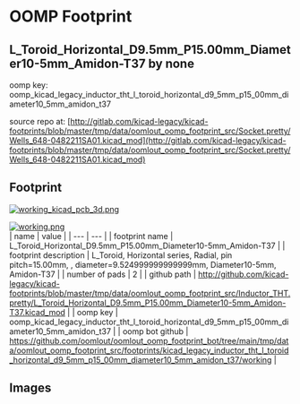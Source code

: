 # OOMP Footprint  
## L_Toroid_Horizontal_D9.5mm_P15.00mm_Diameter10-5mm_Amidon-T37  by none  
  
oomp key: oomp_kicad_legacy_inductor_tht_l_toroid_horizontal_d9_5mm_p15_00mm_diameter10_5mm_amidon_t37  
  
source repo at: [http://gitlab.com/kicad-legacy/kicad-footprints/blob/master/tmp/data/oomlout_oomp_footprint_src/Socket.pretty/Wells_648-0482211SA01.kicad_mod](http://gitlab.com/kicad-legacy/kicad-footprints/blob/master/tmp/data/oomlout_oomp_footprint_src/Socket.pretty/Wells_648-0482211SA01.kicad_mod)  
## Footprint  
  
[![working_kicad_pcb_3d.png](working_kicad_pcb_3d_600.png)](working_kicad_pcb_3d.png)  
  
[![working.png](working_600.png)](working.png)  
| name | value | 
| --- | --- | 
| footprint name | L_Toroid_Horizontal_D9.5mm_P15.00mm_Diameter10-5mm_Amidon-T37 | 
| footprint description | L_Toroid, Horizontal series, Radial, pin pitch=15.00mm, , diameter=9.524999999999999mm, Diameter10-5mm, Amidon-T37 | 
| number of pads | 2 | 
| github path | http://github.com/kicad-legacy/kicad-footprints/blob/master/tmp/data/oomlout_oomp_footprint_src/Inductor_THT.pretty/L_Toroid_Horizontal_D9.5mm_P15.00mm_Diameter10-5mm_Amidon-T37.kicad_mod | 
| oomp key | oomp_kicad_legacy_inductor_tht_l_toroid_horizontal_d9_5mm_p15_00mm_diameter10_5mm_amidon_t37 | 
| oomp bot github | https://github.com/oomlout/oomlout_oomp_footprint_bot/tree/main/tmp/data/oomlout_oomp_footprint_src/footprints/kicad_legacy_inductor_tht_l_toroid_horizontal_d9_5mm_p15_00mm_diameter10_5mm_amidon_t37/working | 
## Images  
